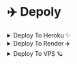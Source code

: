 # ✈️ Depoly

<details><summary>Deploy To Heroku ✨</summary>
<p>
<br>
<a href="https://heroku.com/deploy?template=https://github.com/ruban9820/SCRAPPER-BOT">
  <img src="https://www.herokucdn.com/deploy/button.svg" alt="Deploy To Heroku">
</a>
</p>
</details>

<details><summary>Deploy To Render ✈️</summary>
<p>
<br>
<br>
<br>
<a href="https://render.com/deploy?repo=https://github.com/ruban9820/SCRAPPER-BOT">
<img src="https://render.com/images/deploy-to-render-button.svg" alt="Deploy to Render">
</a>
</details>

<details><summary>Deploy To VPS 🪐</summary>
<p>
<pre>
git clone https://github.com/ruban9820/SCRAPPER-BOT
# Install Packages
pip3 install -U -r requirements.txt
Edit configs.py with variables as given below then run bot
python3 bot.py
</pre>
</p>
</details>
